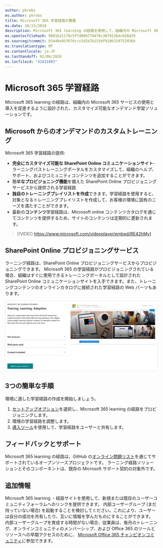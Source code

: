 ```yaml
---
author: pkrebs
ms.author: pkrebs
title: Microsoft 365 学習経路の概要
ms.date: 10/23/2019
description: Microsoft 365 learning の経路を使用して、組織内の Microsoft 365 サービスの使用を促進する方法について説明します。 ラーニング経路には、カスタム SharePoint Online web パーツと、Microsoft 365 テナントに簡単にプロビジョニングできる最新の SharePoint Online コミュニケーショントレーニングサイトが含まれています。
ms.openlocfilehash: 0881b21179c5ffd60b7784f0c3879136dcb58d29
ms.sourcegitcommit: b3448e95f676ccc5d2b7b153df9106319752936b
ms.translationtype: MT
ms.contentlocale: ja-JP
ms.lasthandoff: 02/06/2020
ms.locfileid: "41831893"
---
```

# <a name="microsoft-365-learning-pathways"></a>Microsoft 365 学習経路 
Microsoft 365 learning の経路は、組織内の Microsoft 365 サービスの使用と導入を促進するように設計された、カスタマイズ可能なオンデマンド学習ソリューションです。    

## <a name="on-demand-custom-training-from-microsoft"></a>Microsoft からのオンデマンドのカスタムトレーニング

Microsoft 365 学習経路の提供:

- **完全にカスタマイズ可能な SharePoint Online コミュニケーションサイト**-ラーニングパストレーニングポータルをカスタマイズして、組織のヘルプ、サポート、およびコミュニティコンテンツを追加することができます。
- 簡単**なプロビジョニング機能**を備えた SharePoint Online プロビジョニングサービスから提供される学習経路
- **独自のトレーニングプレイリストを作成**できます。学習経路を使用すると、対象となるトレーニングプレイリストを作成して、お客様の環境に固有のニーズを満たすことができます。
- 最新の**コンテンツ**学習経路は、Microsoft online コンテンツカタログを通じてコンテンツを提供するため、サイトのコンテンツは定期的に更新されます。

> [!VIDEO https://www.microsoft.com/videoplayer/embed/RE42hMy]

## <a name="sharepoint-online-provisioning-service"></a>SharePoint Online プロビジョニングサービス 
ラーニング経路は、SharePoint Online プロビジョニングサービスからプロビジョニングできます。 Microsoft 365 の学習経路がプロビジョニングされている場合、組織はすぐに使用できるトレーニングポータルとして設計された SharePoint Online コミュニケーションサイトを入手できます。また、トレーニングコンテンツのオンラインカタログに接続された学習経路の Web パーツもあります。 

![cg-provision](media/cg-provision.png)

## <a name="3-easy-steps"></a>3つの簡単な手順
環境に適した学習経路の作成を開始しましょう。
1. [セットアップオプション](custom_setupoptions.md)を選択し、Microsoft 365 learning の経路をプロビジョニングします。  
2. 環境の学習経路を調整します。
3. [導入ツール](driveadoption.md)を使用して、学習経路をユーザーと共有します。

## <a name="feedback-and-support"></a>フィードバックとサポート

Microsoft 365 learning の経路は、GitHub の[オンライン問題リスト](https://aka.ms/CustomLearningHelp)を通じてサポートされているオープンソースプロジェクトです。 ラーニング経路ソリューションとそのコンポーネントは、既存の Microsoft サポート契約の対象外です。  

## <a name="additional-resources"></a>追加情報
Microsoft 365 learning ・経路サイトを使用して、新規または既存のユーザーコミュニティフォーラムへのリンクを提供できます。 内部ユーザーグループ (まだ持っていない場合) を起動することを検討してください。これにより、ユーザーは自分の成功を共有したり、互いに情報を学んだものにすることができます。  内部ユーザーグループを育成する時間がない場合、従業員は、毎月のトレーニング、オンラインコミュニティのメンバーシップ、および Office 365 のツールとリソースへの早期アクセスのために、 [Microsoft Office 365 チャンピオンコミュニティ](https://aka.ms/O365Champions)に参加できます。